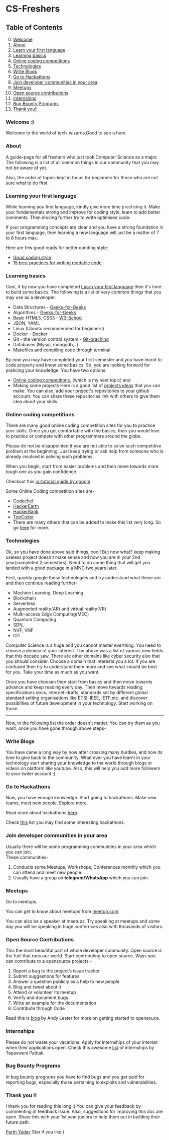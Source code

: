 # CS-Freshers


## Table of Contents
0. [Welcome](#welcome-)
1. [About](#about)
2. [Learn your first language](#learning-your-first-language)
3. [Learning basics](#learning-basics)
4. [Online coding competitions](#online-coding-competitions)
5. [Technologies](#technologies)
6. [Write Blogs](#write-blogs)
7. [Go to Hackathons](#go-to-hackathons)
8. [Join developer communities in your area](#join-developer-communities-in-your-area)
9. [Meetups](#meetups)
10. [Open source contributions](#open-source-contributions)
11. [Internships](#internships)
12. [Bug Bounty Programs](#bug-bounty-programs)
13. [Thank you!!](#thank-you-)



### Welcome :)
Welcome to the world of tech-wizards.Good to see u here.


### About
A guide-page for all freshers who just took Computer Science as a major. The following is a list of all common things in our community that you may not be aware of yet.

Also, the order of topics kept in focus for beginners for those who are not sure what to do first.


### Learning your first language
While learning you first language, kindly give more time practicing it. Make your fundamentals strong and improve for coding style, learn to add better comments. Then moving further try to write optimised code.

If your programming concepts are clear and you have a strong foundation in your first language, then learning a new language will just be a matter of 7 to 8 hours max.

Here are few good reads for better conding style:
* [Good coding style](http://www.inf.unibz.it/~nutt/Teaching/DSA1819/DSAAssignments/good-coding-style.html)
* [15 best practices for writing readable code](https://code.tutsplus.com/tutorials/top-15-best-practices-for-writing-super-readable-code--net-8118)


### Learning basics
Cool, if by now you have completed [Learn your first language](#learning-your-first-language) then it's time to build some basics. The following is a list of very common things that you may use as a developer.

* Data Structures - [Geeks-for-Geeks](https://www.geeksforgeeks.org/data-structures/)
* Algorithms - [Geeks-for-Geeks](https://www.geeksforgeeks.org/fundamentals-of-algorithms/)
* Basic HTML5, CSS3 - [W3-School](https://www.w3schools.com/html/default.asp)
* JSON, YAML
* Linux (Ubuntu recommended for beginners)
* Docker - [Docker](https://docs.docker.com/get-started/)
* Git - the version control system - [Git-braching](https://learngitbranching.js.org/)
* Databases (Mysql, mongodb,..)
* Makefiles and compiling code through terminal

By now you may have completed your first semester and you have learnt to code properly and know some basics. So, you are looking forward for praticing your knowledge. You have two options:
* [Online coding competitions](#online-coding-competitions), (which is my next topic) and
* Making some projects
Here is a good list of [projects ideas](https://www.freecodecamp.org/news/want-to-build-something-fun-heres-a-list-of-sample-web-app-ideas-b991bce0ed9a/) that you can make. You can also, add your project's repositories to your github account. You can share these repositories link with others to give them idea about your skills.

### Online coding competitions
There are many good online coding competition sites for you to practice your skills. Once you get comfortable with the basics, then you would love to practice or compete with other programmers around the globe.

Please do not be disappointed if you are not able to solve such competitive problem at the beginning. Just keep trying or ask help from someone who is already involved in solving such problems.

When you begin, start from easier problems and then move towards more tough one as you gain confidence.

Checkout this [io-tutorial guide by google](https://code.google.com/codejam/resources/quickstart-guide#io-tutorial)

Some Online Coding competition sites are-
* [Codechef](https://www.codechef.com/)
* [HackerEarth](https://www.hackerearth.com/challenges/)
* [HackerRank](https://www.hackerrank.com/contests)
* [TopCoder](https://www.topcoder.com/)
* There are many others that can be added to make this list very long. So go [here](https://github.com/anu0012/awesome-computer-science-opportunities#competitive-programming) for more.


### Technologies
Ok, so you have done above said things, cool!
But now what? keep making useless project doesn't make sense and now you are in your 2nd year(completed 2 semesters).
Need to do some thing that will get you landed with a good package in a MNC two years later.

First, quickly google these technologies and try understand what these are and then continue reading further-
* Machine Learning, Deep Learning
* Blockchain
* Serverless
* Augmented reality(AR) and virtual reality(VR)
* Multi-access Edge Computing(MEC)
* Quantum Computing
* SDN, 
* NVF, VNF
* IOT

Computer Science is a huge and you cannot master everthing. You need to choose a domian of your interest. The above was a list of various new fields that this decade saw. There are other domains like cyber security also that you should consider.
Choose a domain that interests you a lot. If you are confused then try to understand them more and see what should be best for you. Take your time as much as you want.

Once you have choosen then start from basics and then move towards advance and keep reading every day. Then move towards reading specifications docs, internet-drafts, standards set by different global standard setting organisations like ETSI, IEEE, IETF,etc. and discover possibilties of future development in your technology. Start working on those.

----
Now, in the following list the order doesn't matter. You can try them as you want, once you have gone through above steps-

### Write Blogs
You have came a long way by now after crossing many hurdles, and now its time to give back to the community. What ever you have learnt in your technology start sharing your knowledge to the world through blogs or videos on platform like youtube. Also, this will help you add more followers to your twiter account ;) 


### Go to Hackathons
Now, you have enough knowledge. Start going to hackathons. Make new teams, meet new people. Explore more.

Read more about hackathons [here](https://www.hackerearth.com/hackathon/).

Check [this](https://github.com/ayonroy2000/Hackathonistas_TelegramGroup/blob/master/Hackathons.md) list you may find some interesting hackathons.


### Join developer communities in your area
Usually there will be some programming communities in your area which you can join.<br>
These communities-
 1. Conducts some Meetups, Workshops, Conferences monthly which you can attend and meet new people.
 2. Usually have a group on **telegram/WhatsApp** which you can join.
 
### Meetups
Go to meetups.

You can get to know about meetups from [meetup.com](https://www.meetup.com/).

You can also be a speaker at meetups. Try speaking at meetups and some day you will be speaking in huge confernces also with thousands of visitors.



### Open Source Contributions
This the most beautiful part of whole developer community. Open source is the fuel that runs our world. Start contributing to open source. Ways you can contribute to a opensource projects -
1. Report a bug to the project’s issue tracker
2. Submit suggestions for features
3. Answer a question publicly as a help to new people
4. Blog and tweet about it
5. Attend or volunteer its meetup
6. Verify and document bugs
7. Write an example for the documentation
8. Contribute through Code

Read this is [blog](https://blog.newrelic.com/engineering/open-source_gettingstarted/?utm_source=feedburner&utm_medium=feed&utm_campaign=Feed%3A+NewRelic+%28New+Relic+Blog%29) by Andy Lester for more on getting started to opensouce.

### Internships
Please do not waste your vacations. Apply for internships of your interest when their applications open.
Check this awesome [list](https://github.com/tapaswenipathak/Open-Source-Internships) of internships by Tapasweni Pathak.


### Bug Bounty Programs
In bug bounty programs you have to find bugs and you get paid for reporting bugs, especially those pertaining to exploits and vulnerabilities.


### Thank you !!
I thank you for reading this long :)
You can give your feedback by commenting in feedback issue.
Also, suggestions for improving this doc are open.
Share this with your 1st year juniors to help them out in building their future path.

[Parth Yadav](https://twitter.com/Asha_Seema_)
Star if you like:)


